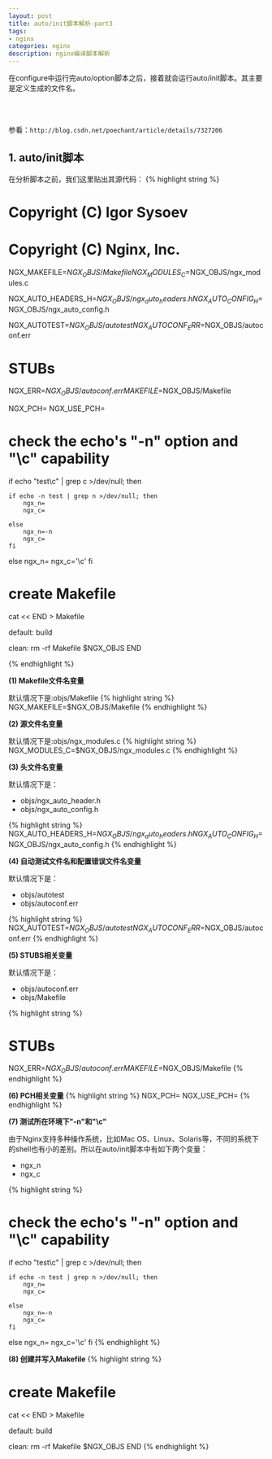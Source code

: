 ```yaml
---
layout: post
title: auto/init脚本解析-part3
tags:
- nginx
categories: nginx
description: nginx编译脚本解析
---
```


在configure中运行完auto/option脚本之后，接着就会运行auto/init脚本。其主要是定义生成的文件名。

<br />
<br />


<!-- more -->

参看：```http://blog.csdn.net/poechant/article/details/7327206```

## 1. auto/init脚本

在分析脚本之前，我们这里贴出其源代码：
{% highlight string %}

# Copyright (C) Igor Sysoev
# Copyright (C) Nginx, Inc.


NGX_MAKEFILE=$NGX_OBJS/Makefile
NGX_MODULES_C=$NGX_OBJS/ngx_modules.c

NGX_AUTO_HEADERS_H=$NGX_OBJS/ngx_auto_headers.h
NGX_AUTO_CONFIG_H=$NGX_OBJS/ngx_auto_config.h

NGX_AUTOTEST=$NGX_OBJS/autotest
NGX_AUTOCONF_ERR=$NGX_OBJS/autoconf.err

# STUBs
NGX_ERR=$NGX_OBJS/autoconf.err
MAKEFILE=$NGX_OBJS/Makefile


NGX_PCH=
NGX_USE_PCH=


# check the echo's "-n" option and "\c" capability

if echo "test\c" | grep c >/dev/null; then

    if echo -n test | grep n >/dev/null; then
        ngx_n=
        ngx_c=

    else
        ngx_n=-n
        ngx_c=
    fi

else
    ngx_n=
    ngx_c='\c'
fi


# create Makefile

cat << END > Makefile

default:	build

clean:
	rm -rf Makefile $NGX_OBJS
END

{% endhighlight %}


**(1) Makefile文件名变量**

默认情况下是:objs/Makefile
{% highlight string %}
NGX_MAKEFILE=$NGX_OBJS/Makefile
{% endhighlight %}

**(2) 源文件名变量**

默认情况下是:objs/ngx_modules.c
{% highlight string %}
NGX_MODULES_C=$NGX_OBJS/ngx_modules.c
{% endhighlight %}

**(3) 头文件名变量**

默认情况下是：
* objs/ngx_auto_header.h
* objs/ngx_auto_config.h

{% highlight string %}
NGX_AUTO_HEADERS_H=$NGX_OBJS/ngx_auto_headers.h
NGX_AUTO_CONFIG_H=$NGX_OBJS/ngx_auto_config.h
{% endhighlight %}


**(4) 自动测试文件名和配置错误文件名变量**

默认情况下是：
* objs/autotest
* objs/autoconf.err

{% highlight string %}
NGX_AUTOTEST=$NGX_OBJS/autotest
NGX_AUTOCONF_ERR=$NGX_OBJS/autoconf.err
{% endhighlight %}


**(5) STUBS相关变量**

默认情况下是：
* objs/autoconf.err
* objs/Makefile

{% highlight string %}
# STUBs
NGX_ERR=$NGX_OBJS/autoconf.err
MAKEFILE=$NGX_OBJS/Makefile
{% endhighlight %}


**(6) PCH相关变量**
{% highlight string %}
NGX_PCH=
NGX_USE_PCH=
{% endhighlight %}

**(7) 测试所在环境下"-n"和"\c"**

由于Nginx支持多种操作系统，比如Mac OS、Linux、Solaris等，不同的系统下的shell也有小的差别。所以在auto/init脚本中有如下两个变量：
* ngx_n
* ngx_c

{% highlight string %}
# check the echo's "-n" option and "\c" capability

if echo "test\c" | grep c >/dev/null; then

    if echo -n test | grep n >/dev/null; then
        ngx_n=
        ngx_c=

    else
        ngx_n=-n
        ngx_c=
    fi

else
    ngx_n=
    ngx_c='\c'
fi
{% endhighlight %}


**(8) 创建并写入Makefile**
{% highlight string %}
# create Makefile

cat << END > Makefile

default:	build

clean:
	rm -rf Makefile $NGX_OBJS
END
{% endhighlight %}


<br />
<br />
<br />

